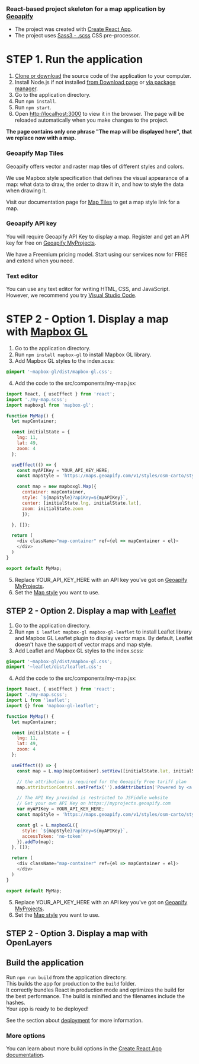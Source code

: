 ### React-based project skeleton for a map application by [Geoapify](https://www.geoapify.com)
* The project was created with [Create React App](https://github.com/facebook/create-react-app).
* The project uses [Sass3 - .scss](https://sass-lang.com/documentation/syntax) CSS pre-processor.

# STEP 1. Run the application
1. [Clone or download](https://help.github.com/en/github/creating-cloning-and-archiving-repositories/cloning-a-repository) the source code of the application to your computer.
2. Install Node.js if not installed [from Download page](https://nodejs.org/en/download/) or [via package manager](https://nodejs.org/en/download/package-manager/).
3. Go to the application directory.
4. Run `npm install`.
5. Run `npm start`.
6. Open [http://localhost:3000](http://localhost:3000) to view it in the browser. The page will be reloaded automatically when you make changes to the project.

**The page contains only one phrase "The map will be displayed here", that we replace now with a map.**

### Geoapify Map Tiles
Geoapify offers vector and raster map tiles of different styles and colors. 

We use Mapbox style specification that defines the visual appearance of a map: what data to draw, the order to draw it in, and how to style the data when drawing it. 

Visit our documentation page for [Map Tiles](https://apidocs.geoapify.com/docs/maps/map-tiles/map-tiles) to get a map style link for a map.

### Geoapify API key
You will require Geoapify API Key to display a map. Register and get an API key for free on [Geoapify MyProjects](https://myprojects.geoapify.com).

We have a Freemium pricing model. Start using our services now for FREE and extend when you need.

### Text editor
You can use any text editor for writing HTML, CSS, and JavaScript. However, we recommend you try [Visual Studio Code](https://code.visualstudio.com).

# STEP 2 - Option 1. Display a map with [Mapbox GL](https://docs.mapbox.com/mapbox-gl-js/api/)
1. Go to the application directory.
2. Run `npm install mapbox-gl` to install Mapbox GL library.
3. Add Mapbox GL styles to the index.scss:
```css
@import '~mapbox-gl/dist/mapbox-gl.css';
```
4. Add the code to the src/components/my-map.jsx:
```javascript
import React, { useEffect } from 'react'; 
import './my-map.scss';
import mapboxgl from 'mapbox-gl';

function MyMap() {
  let mapContainer;

  const initialState = {
    lng: 11,
    lat: 49,
    zoom: 4
  };

  useEffect(() => {
    const myAPIKey = YOUR_API_KEY_HERE; 
    const mapStyle = 'https://maps.geoapify.com/v1/styles/osm-carto/style.json';

    const map = new mapboxgl.Map({
      container: mapContainer,
      style: `${mapStyle}?apiKey=${myAPIKey}`,
      center: [initialState.lng, initialState.lat],
      zoom: initialState.zoom
      });

  }, []);

  return (
    <div className="map-container" ref={el => mapContainer = el}>
    </div>
  )
}

export default MyMap;
```
5. Replace YOUR_API_KEY_HERE with an API key you've got on [Geoapify MyProjects](https://myprojects.geoapify.com).
6. Set the [Map style](https://apidocs.geoapify.com/docs/maps/map-tiles/map-tiles) you want to use. 

## STEP 2 - Option 2. Display a map with [Leaflet](https://leafletjs.com/)
1. Go to the application directory.
2. Run `npm i leaflet mapbox-gl mapbox-gl-leaflet` to install Leaflet library and Mapbox GL Leaflet plugin to display vector maps. By default, Leaflet doesn't have the support of vector maps and map style.
3. Add Leaflet and Mapbox GL styles to the index.scss:
```css
@import '~mapbox-gl/dist/mapbox-gl.css';
@import '~leaflet/dist/leaflet.css';
```
4. Add the code to the src/components/my-map.jsx:
```javascript
import React, { useEffect } from 'react';
import './my-map.scss';
import L from 'leaflet';
import {} from 'mapbox-gl-leaflet';

function MyMap() {
  let mapContainer;

  const initialState = {
    lng: 11,
    lat: 49,
    zoom: 4
  };

  useEffect(() => {
    const map = L.map(mapContainer).setView([initialState.lat, initialState.lng], initialState.zoom);

    // the attribution is required for the Geoapify Free tariff plan
    map.attributionControl.setPrefix('').addAttribution('Powered by <a href="https://www.geoapify.com/" target="_blank">Geoapify</a> | © OpenStreetMap <a href="https://www.openstreetmap.org/copyright" target="_blank">contributors</a>');

    // The API Key provided is restricted to JSFiddle website
    // Get your own API Key on https://myprojects.geoapify.com
    var myAPIKey = YOUR_API_KEY_HERE;
    const mapStyle = 'https://maps.geoapify.com/v1/styles/osm-carto/style.json';

    const gl = L.mapboxGL({
      style: `${mapStyle}?apiKey=${myAPIKey}`,
      accessToken: 'no-token'
    }).addTo(map);
  }, []);

  return (
    <div className="map-container" ref={el => mapContainer = el}>
    </div>
  )
}

export default MyMap;
```
5. Replace YOUR_API_KEY_HERE with an API key you've got on [Geoapify MyProjects](https://myprojects.geoapify.com).
6. Set the [Map style](https://apidocs.geoapify.com/docs/maps/map-tiles/map-tiles) you want to use. 

## STEP 2 - Option 3. Display a map with OpenLayers

## Build the application
Run `npm run build` from the application directory.<br />
This builds the app for production to the `build` folder.<br />
It correctly bundles React in production mode and optimizes the build for the best performance.
The build is minified and the filenames include the hashes.<br />
Your app is ready to be deployed!

See the section about [deployment](https://facebook.github.io/create-react-app/docs/deployment) for more information.

### More options
You can learn about more build options in the [Create React App documentation](https://facebook.github.io/create-react-app/docs/getting-started).

